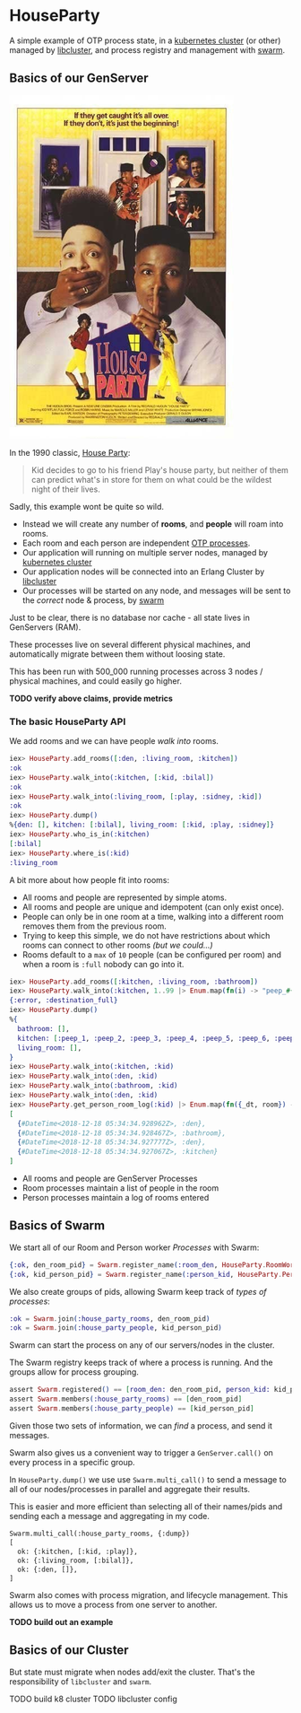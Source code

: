 # HouseParty

A simple example of OTP process state, in a
[kubernetes cluster](https://kubernetes.io)
(or other) managed by
[libcluster](https://github.com/bitwalker/libcluster),
and process registry and management with
[swarm](https://github.com/bitwalker/swarm).


## Basics of our GenServer

[![House Party Poster](./houseparty_poster.jpg)](https://www.imdb.com/title/tt0099800/)

In the 1990 classic, [House Party](https://www.imdb.com/title/tt0099800/):

> Kid decides to go to his friend Play's house party, but neither of them can predict what's in store for them on what could be the wildest night of their lives.

Sadly, this example wont be quite so wild.

* Instead we will create any number of **rooms**, and **people** will roam into rooms.
* Each room and each person are independent
  [OTP processes](https://elixir-lang.org/getting-started/mix-otp/genserver.html).
* Our application will running on multiple server nodes, managed by
  [kubernetes cluster](https://kubernetes.io)
* Our application nodes will be connected into an Erlang Cluster by
  [libcluster](https://github.com/bitwalker/libcluster)
* Our processes will be started on any node, and messages will be sent to the *correct* node &amp; process, by
  [swarm](https://github.com/bitwalker/swarm)

Just to be clear, there is no database nor cache - all state lives in GenServers (RAM).

These processes live on several different physical machines, and automatically migrate between them without loosing state.

This has been run with 500_000 running processes across 3 nodes / physical machines, and could easily go higher.

**TODO verify above claims, provide metrics**

### The basic HouseParty API

We add rooms and we can have people *walk into* rooms.

```elixir
iex> HouseParty.add_rooms([:den, :living_room, :kitchen])
:ok
iex> HouseParty.walk_into(:kitchen, [:kid, :bilal])
:ok
iex> HouseParty.walk_into(:living_room, [:play, :sidney, :kid])
:ok
iex> HouseParty.dump()
%{den: [], kitchen: [:bilal], living_room: [:kid, :play, :sidney]}
iex> HouseParty.who_is_in(:kitchen)
[:bilal]
iex> HouseParty.where_is(:kid)
:living_room
```

A bit more about how people fit into rooms:
* All rooms and people are represented by simple atoms.
* All rooms and people are unique and idempotent (can only exist once).
* People can only be in one room at a time, walking into a different room removes them from the previous room.
* Trying to keep this simple, we do not have restrictions about which rooms can connect to other rooms *(but we could...)*
* Rooms default to a `max` of `10` people (can be configured per room) and when a room is `:full` nobody can go into it.

```elixir
iex> HouseParty.add_rooms([:kitchen, :living_room, :bathroom])
iex> HouseParty.walk_into(:kitchen, 1..99 |> Enum.map(fn(i) -> "peep_#{i}" |> String.to_atom() end))
{:error, :destination_full}
iex> HouseParty.dump()
%{
  bathroom: [],
  kitchen: [:peep_1, :peep_2, :peep_3, :peep_4, :peep_5, :peep_6, :peep_7, :peep_8, :peep_9, :peep_10],
  living_room: [],
}
iex> HouseParty.walk_into(:kitchen, :kid)
iex> HouseParty.walk_into(:den, :kid)
iex> HouseParty.walk_into(:bathroom, :kid)
iex> HouseParty.walk_into(:den, :kid)
iex> HouseParty.get_person_room_log(:kid) |> Enum.map(fn({_dt, room}) -> room end)
[
  {#DateTime<2018-12-18 05:34:34.928962Z>, :den},
  {#DateTime<2018-12-18 05:34:34.928467Z>, :bathroom},
  {#DateTime<2018-12-18 05:34:34.927777Z>, :den},
  {#DateTime<2018-12-18 05:34:34.927067Z>, :kitchen}
]
```

* All rooms and people are GenServer Processes
 * Room processes maintain a list of people in the room
 * Person processes maintain a log of rooms entered

## Basics of Swarm

We start all of our Room and Person worker *Processes* with Swarm:

```elixir
{:ok, den_room_pid} = Swarm.register_name(:room_den, HouseParty.RoomWorker, :start_link, [:den])
{:ok, kid_person_pid} = Swarm.register_name(:person_kid, HouseParty.PersonWorker, :start_link, [:kid])
```

We also create groups of pids, allowing Swarm keep track of *types of processes*:

```elixir
:ok = Swarm.join(:house_party_rooms, den_room_pid)
:ok = Swarm.join(:house_party_people, kid_person_pid)
```

Swarm can start the process on any of our servers/nodes in the cluster.

The Swarm registry keeps track of where a process is running. And the groups allow for process grouping.

```elixir
assert Swarm.registered() == [room_den: den_room_pid, person_kid: kid_person_pid]
assert Swarm.members(:house_party_rooms) == [den_room_pid]
assert Swarm.members(:house_party_people) == [kid_person_pid]
```

Given those two sets of information, we can *find* a process, and send it messages.

Swarm also gives us a convenient way to trigger a `GenServer.call()` on every process in a specific group.

In `HouseParty.dump()` we use use `Swarm.multi_call()` to send a message to all of our nodes/processes in parallel and aggregate their results.

This is easier and more efficient than selecting all of their names/pids and sending each a message and aggregating in my code.

```
Swarm.multi_call(:house_party_rooms, {:dump})
[
  ok: {:kitchen, [:kid, :play]},
  ok: {:living_room, [:bilal]},
  ok: {:den, []},
]
```

Swarm also comes with process migration, and lifecycle management.
This allows us to move a process from one server to another.

**TODO build out an example**

## Basics of our Cluster


But state must migrate when nodes add/exit the cluster.  That's the responsibility of `libcluster` and `swarm`.

TODO build k8 cluster
TODO libcluster config

